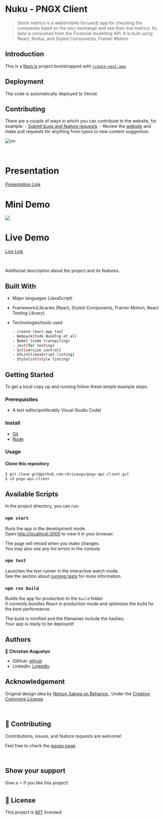 # Nuku - PNGX Client

> Stock metrics is a web(mobile-focused) app for checking the companies listed on the stoc exchange and see their live metrics. Its data is consumed from the Financial modelling API. It is built using React, Redux, and Styled Components, Framer Motion.


## Introduction

This is a [Next.js](https://nextjs.org/) project bootstrapped with [`create-next-app`](https://github.com/vercel/next.js/tree/canary/packages/create-next-app).


## Deployment
The code is automatically deployed to Vercel.

## Contributing
There are a couple of ways in which you can contribute to the website, for example:
	- [Submit bugs and feature requests](https://github.com/chrisaugus/pngx-api-client/issues).
	- Review the [website](https://pngx-api-client.netlify.io) and make pull requests for anything from typos to new content suggestion.


![nn](https://img.shields.io/badge/stock_metrics-green)

<br/>

# Presentation
[Presentation Link](https://www.loom.com/share/826b3bcf225b438c9cc1651e917ce8e7)
# Mini Demo

![](./src/images/demo.gif)

# Live Demo

[Live Link](https://stock-metrics.netlify.app/)

<br/>

Additional description about the project and its features.
## Built With

- Major languages (JavaScript)
- Framework/Libraries (React, Styled-Components, Framer Motion, React Testing Library)
- Technologies/tools used 

  ``` bash
  - create-react-app tool
  - Webpack(Code Bundlng et al)
  - Babel (code transpiling)
  - Jest(for testing)
  - Git(version control)
  - ESLint(JavaScript linting)
  - Stylelint(style linting)

  ```


## Getting Started

To get a local copy up and running follow these simple example steps.

### Prerequisites
 - A text editor(preferably Visual Studio Code)
### Install
  -  [Git](https://git-scm.com/downloads)
  -  [Node](https://nodejs.org/en/download/)
### Usage
#### Clone this repository

```bash
$ git clone git@github.com:chrisaugu/pngx-api-client.git
$ cd pngx-api-client
```
## Available Scripts

In the project directory, you can run:

### `npm start`

Runs the app in the development mode.\
Open [http://localhost:3000](http://localhost:3000) to view it in your browser.

The page will reload when you make changes.\
You may also see any lint errors in the console.

### `npm test`

Launches the test runner in the interactive watch mode.\
See the section about [running tests](https://facebook.github.io/create-react-app/docs/running-tests) for more information.

### `npm run build`

Builds the app for production to the `build` folder.\
It correctly bundles React in production mode and optimizes the build for the best performance.

The build is minified and the filenames include the hashes.\
Your app is ready to be deployed!

## Authors

👤 **Christian Augustyn**

- GitHub: [github](https://github.com/AnselemOdims)
- LinkedIn: [LinkedIn](https://www.linkedin.com/in/anselem-odimegwu/)

## Acknowledgement

Original design idea by [Nelson Sakwa on Behance.](https://www.behance.net/gallery/31579789/Ballhead-App-%28Free-PSDs%29). Under the [Creative Commons License](https://creativecommons.org/licenses/by-nc/4.0/)

<br>

## 🤝 Contributing

Contributions, issues, and feature requests are welcome!

Feel free to check the [issues page](https://github.com/chrisaugu/pngx-api-client/issues).

<br>

## Show your support

Give a ⭐️ if you like this project!

## 📝 License

This project is [MIT](./LICENSE) licensed.